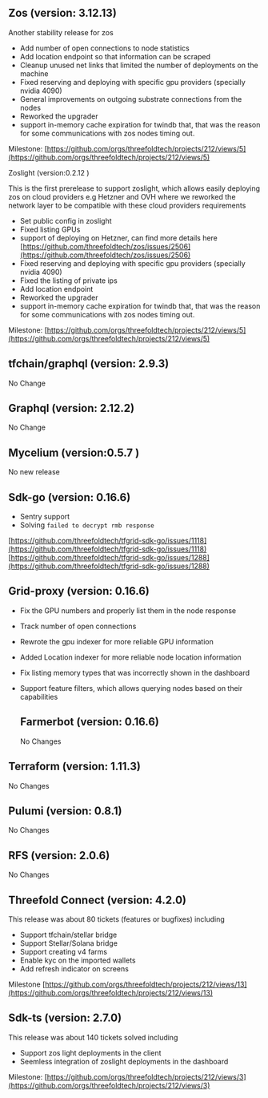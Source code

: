 ## Zos (version: 3.12.13)

Another stability release for zos

- Add number of open connections to node statistics
- Add location endpoint so that information can be scraped
- Cleanup unused net links that limited the number of deployments on the machine  
- Fixed reserving and deploying with specific gpu providers (specially nvidia 4090\)  
- General improvements on outgoing substrate connections from the nodes  
- Reworked the upgrader  
- support in-memory cache expiration for twindb that, that was the reason for some communications with zos nodes timing out.

Milestone: [https://github.com/orgs/threefoldtech/projects/212/views/5](https://github.com/orgs/threefoldtech/projects/212/views/5)

Zoslight (version:0.2.12 )

This is the first prerelease to support zoslight, which allows easily deploying zos on cloud providers e.g Hetzner and OVH where we reworked the network layer to be compatible with these cloud providers requirements

- Set public config in zoslight
- Fixed listing GPUs  
- support of deploying on Hetzner, can find more details here [https://github.com/threefoldtech/zos/issues/2506](https://github.com/threefoldtech/zos/issues/2506)  
- Fixed reserving and deploying with specific gpu providers (specially nvidia 4090\)  
- Fixed the listing of private ips  
- Add location endpoint
- Reworked the upgrader  
- support in-memory cache expiration for twindb that, that was the reason for some communications with zos nodes timing out.

Milestone: [https://github.com/orgs/threefoldtech/projects/212/views/5](https://github.com/orgs/threefoldtech/projects/212/views/5)

## tfchain/graphql (version: 2.9.3)

No Change

## Graphql (version: 2.12.2)

No Change

## Mycelium (version:0.5.7 )

No new release

## Sdk-go (version: 0.16.6)

- Sentry support  
- Solving `failed to decrypt rmb response`

[https://github.com/threefoldtech/tfgrid-sdk-go/issues/1118](https://github.com/threefoldtech/tfgrid-sdk-go/issues/1118)  
[https://github.com/threefoldtech/tfgrid-sdk-go/issues/1288](https://github.com/threefoldtech/tfgrid-sdk-go/issues/1288)

## Grid-proxy (version: 0.16.6)

- Fix the GPU numbers and properly list them in the node response  
- Track number of open connections
- Rewrote the gpu indexer for more reliable GPU information  
- Added Location indexer for more reliable node location information  
- Fix listing memory types that was incorrectly shown in the dashboard  
- Support feature filters, which allows querying nodes based on their capabilities  

  ## Farmerbot (version: 0.16.6)

  No Changes

## Terraform (version: 1.11.3)

No Changes

## Pulumi (version: 0.8.1)

No Changes

## RFS (version: 2.0.6)

No Changes

## Threefold Connect (version: 4.2.0)

This release was about 80 tickets (features or bugfixes) including

- Support tfchain/stellar bridge  
- Support Stellar/Solana bridge  
- Support creating v4 farms  
- Enable kyc on the imported wallets  
- Add refresh indicator on screens

Milestone [https://github.com/orgs/threefoldtech/projects/212/views/13](https://github.com/orgs/threefoldtech/projects/212/views/13)

## Sdk-ts (version: 2.7.0)

This release was about 140 tickets solved including

- Support zos light deployments in the client
- Seemless integration of zoslight deployments in the dashboard

Milestone: [https://github.com/orgs/threefoldtech/projects/212/views/3](https://github.com/orgs/threefoldtech/projects/212/views/3)
